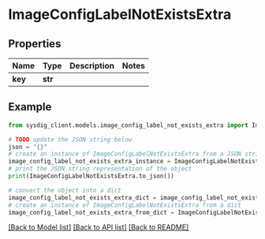 # ImageConfigLabelNotExistsExtra


## Properties

Name | Type | Description | Notes
------------ | ------------- | ------------- | -------------
**key** | **str** |  | 

## Example

```python
from sysdig_client.models.image_config_label_not_exists_extra import ImageConfigLabelNotExistsExtra

# TODO update the JSON string below
json = "{}"
# create an instance of ImageConfigLabelNotExistsExtra from a JSON string
image_config_label_not_exists_extra_instance = ImageConfigLabelNotExistsExtra.from_json(json)
# print the JSON string representation of the object
print(ImageConfigLabelNotExistsExtra.to_json())

# convert the object into a dict
image_config_label_not_exists_extra_dict = image_config_label_not_exists_extra_instance.to_dict()
# create an instance of ImageConfigLabelNotExistsExtra from a dict
image_config_label_not_exists_extra_from_dict = ImageConfigLabelNotExistsExtra.from_dict(image_config_label_not_exists_extra_dict)
```
[[Back to Model list]](../README.md#documentation-for-models) [[Back to API list]](../README.md#documentation-for-api-endpoints) [[Back to README]](../README.md)


